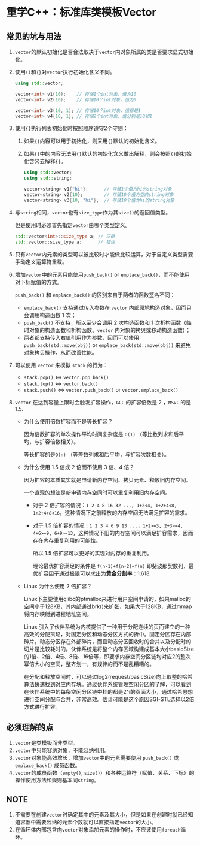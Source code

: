 # 重学C++：标准库类模板Vector


## 常见的坑与用法

1. `vector`的默认初始化是否合法取决于`vector`内对象所属的类是否要求显式初始化。

2. 使用`()`和`{}`对`vector`执行初始化含义不同。

   ```C++
   using std::vector;

   vector<int> v1{10};    // 存储1个int对象，值为10
   vector<int> v2(10);    // 存储10个int对象，值为0

   vector<int> v3(10, 1); // 存储10个int对象，值都是1
   vector<int> v4{10, 1}; // 存储2个int对象，值分别是10和1
   ```

3. 使用`{}`执行列表初始化时按照顺序遵守2个守则：

   1. 如果`{}`内容可以用于初始化，则采用`{}`默认的初始化含义。

   2. 如果`{}`中的内容无法用`{}`默认的初始化含义做出解释，则会按照`()`的初始化含义去解释`{}`。

      ```C++
      using std::vector;
      using std::string;

      vector<string> v1{"hi"};      // 存储1个值为hi的string对象
      vector<string> v2{10};        // 存储10个值为空的string对象
      vector<string> v3{10, "hi"};  // 存储10个值为hi的string对象
      ```

4. 与`string`相同，`vector`也有`size_type`作为其`size()`的返回值类型。

   但是使用时必须首先指定`vector`由哪个类型定义。

   ```C++
   std::vector<int>::size_type a; // 正确
   std::vector::size_type a;      // 错误
   ```

5. 只有`vector`内元素的类型可以被比较时才能做比较运算，对于自定义类型需要手动定义运算符重载。

6. 增加`vector`中的元素只能使用`push_back()` or `emplace_back()`，而不能使用对下标赋值的方式。

   `push_back()` 和 `emplace_back()` 的区别来自于两者的函数签名不同：

   - `emplace_back()` 支持通过传入参数在 `vector` 内部原地构造对象，因而只会调用构造函数 1 次；
   - `push_back()` 不支持，所以至少会调用 2 次构造函数和 1 次析构函数（临时对象的构造函数和析构函数、`vector` 内对象的拷贝或移动构造函数）；
   - 两者都支持传入右值引用作为参数，因而可以使用 `push_back(std::move(obj))` or `emplace_back(std::move(obj))` 来避免对象拷贝操作，从而改善性能。

7. 可以使用 `vector` 来模拟 `stack` 的行为：

   - `stack.pop()` <=> `vector.pop_back()`
   - `stack.top()` <=> `vector.back()`
   - `stack.push()` <=> `vector.push_back()` or `vector.emplace_back()`

8. `vector` 在达到容量上限时会触发扩容操作，`GCC` 的扩容倍数是 2 ，`MSVC` 的是 1.5.

   - 为什么使用倍数扩容而不是等长扩容？

     因为倍数扩容的单次操作平均时间复杂度是 `O(1)` （等比数列求和后平均，与扩容倍数相关）。

     等长扩容的是`O(n)` （等差数列求和后平均，与扩容次数相关）。

   - 为什么使用 1.5 倍或 2 倍而不使用 3 倍、4 倍？

     因为扩容的本质其实就是申请新内存空间、拷贝元素、释放旧内存空间。

     一个直观的想法是新申请内存空间时可以重复利用旧内存空间。

     - 对于 2 倍扩容的情况：`1 2 4 8 16 32 ...`，`1+2<4, 1+2+4<8, 1+2+4+8<16`，这种情况下之前释放的内存空间无法满足扩容的需求。
     - 对于 1.5 倍扩容的情况：`1 2 3 4 6 9 13 ...`，`1+2>=3, 2+3>=4, 4+6>=9, 6+9>=13`，这种情况下旧的内存空间可以满足扩容需求，因而存在内存重复利用的可能性。

       所以 1.5 倍扩容可以更好的实现对内存的重复利用。

       理论最优扩容满足的条件是 `f(n-1)+f(n-2)=f(n)` 即斐波那契数列，最优扩容因子通过极限可以求出为**黄金分割率**：1.618.

   - Linux 为什么使用 2 倍扩容？

     Linux下主要使用glibc的ptmalloc来进行用户空间申请的，如果malloc的空间小于128KB，其内部通过brk()来扩张，如果大于128KB，通过mmap将内存映射到进程地址空间。

     Linux 引入了伙伴系统为内核提供了一种用于分配连续的页而建立的一种高效的分配策略，对固定分区和动态分区方式的折中。固定分区存在内部碎片，动态分区存在外部碎片，而且动态分区回收时的合并以及分配时的切片是比较耗时的。伙伴系统是将整个内存区域构建成基本大小basicSize的1倍、2倍、4倍、8倍、16倍等，即要求内存空间分区链均对应2的整次幂倍大小的空间，整齐划一，有规律的而不是乱糟糟的。

     在分配和释放空间时，可以通过log2(request/basicSize)向上取整的哈希算法快速找到对应内存块。通过伙伴系统管理空闲分区的了解，可以看到在伙伴系统中的每条空闲分区链中挂的都是2^i的页面大小，通过哈希思想进行空间分配与合并，非常高效。估计可能是这个原因SGI-STL选择以2倍方式进行扩容。

## 必须理解的点

1. `vector`是类模板而非类型。
2. `vector`中只能容纳对象，不能容纳引用。
3. `vector`对象能高效增长，增加`vector`中的元素需要使用 `push_back()` 或 `emplace_back()` 成员函数。
4. `vector`的成员函数（`empty()`, `size()`）和各种运算符（赋值、关系、下标）的操作使用方法和规则基本同`string`。

## NOTE

1. 不需要在创建`vector`时确定其中的元素及其大小，但是如果在创建时就已经知道容器中需要容纳的元素个数就可以直接指定`vector`的大小。
2. 在循环体内部包含向`vector`对象添加元素的操作时，不应该使用`foreach`循环。

